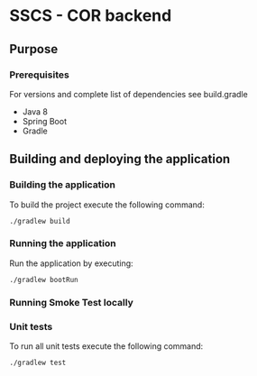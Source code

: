 # SSCS - COR backend

## Purpose


### Prerequisites

For versions and complete list of dependencies see build.gradle

* Java 8
* Spring Boot
* Gradle

## Building and deploying the application
  
### Building the application

To build the project execute the following command:

```
./gradlew build
```

### Running the application

Run the application by executing:

```
./gradlew bootRun
```

### Running Smoke Test locally



### Unit tests

To run all unit tests execute the following command:

```
./gradlew test
```